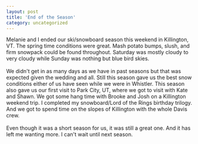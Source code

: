 ```yaml
---
layout: post
title: 'End of the Season'
category: uncategorized
---
```


Melanie and I ended our ski/snowboard season this weekend in Killington, VT.  The spring time conditions were great.  Mash potato bumps, slush, and firm snowpack could be found throughout.  Saturday was mostly cloudy to very cloudy while Sunday was nothing but blue bird skies.<br /><br />We didn't get in as many days as we have in past seasons but that was expected given the wedding and all.  Still this season gave us the best snow conditions either of us have seen while we were in Whistler.  This season also gave us our first visit to Park City, UT, where we got to visit with Kate and Shawn.  We got some hang time with Brooke and Josh on a Killington weekend trip.  I completed my snowboard/Lord of the Rings birthday trilogy.  And we got to spend time on the slopes of Killington with the whole Davis crew.<br /><br />Even though it was a short season for us, it was still a great one.  And it has left me wanting more.  I can't wait until next season.<br /><br /><br />
